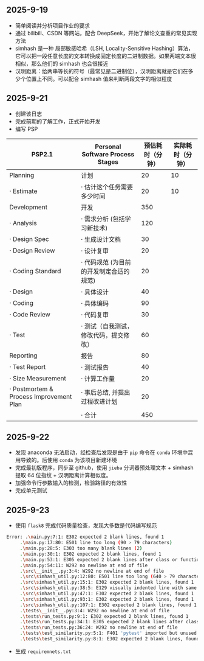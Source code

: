 ## 2025-9-19

- 简单阅读并分析项目作业的要求
- 通过 bilibili、CSDN 等网站，配合 DeepSeek，开始了解论文查重的常见实现方法
- simhash 是一种 局部敏感哈希（LSH, Locality-Sensitive Hashing）算法，它可以把一段任意长度的文本转换成固定长度的二进制数据。如果两端文本很相似，那么他们的 simhash 也会很接近
- 汉明距离：给两串等长的符号（最常见是二进制位），汉明距离就是它们在多少个位置上不同。可以配合 simhash 值来判断两段文字的相似程度

## 2025-9-21

- 创建该日志
- 完成前期的了解工作，正式开始开发
- 编写 PSP



| PSP2.1                                  | Personal Software Process Stages        | 预估耗时（分钟） | 实际耗时（分钟） |
| --------------------------------------- | --------------------------------------- | ---------------- | ---------------- |
| Planning                                | 计划                                    | 20               | 10               |
| · Estimate                              | · 估计这个任务需要多少时间              | 20               | 10               |
| Development                             | 开发                                    | 350              |                  |
| · Analysis                              | · 需求分析 (包括学习新技术)             | 120              |                  |
| · Design Spec                           | · 生成设计文档                          | 30               |                  |
| · Design Review                         | · 设计复审                              | 20               |                  |
| · Coding Standard                       | · 代码规范 (为目前的开发制定合适的规范) | 20               |                  |
| · Design                                | · 具体设计                              | 40               |                  |
| · Coding                                | · 具体编码                              | 90               |                  |
| · Code Review                           | · 代码复审                              | 30               |                  |
| · Test                                  | · 测试（自我测试，修改代码，提交修改）  | 60               |                  |
| Reporting                               | 报告                                    | 80               |                  |
| · Test Report                           | · 测试报告                              | 40               |                  |
| · Size Measurement                      | · 计算工作量                            | 20               |                  |
| · Postmortem & Process Improvement Plan | · 事后总结, 并提出过程改进计划          | 20               |                  |
|                                         | · 合计                                  | 450              |                  |

## 2025-9-22

- 发现 anaconda 无法启动，经检查后发现是由于 `pip` 命令在 `conda` 环境中混用导致的。后使用 `conda` 为该项目新建环境
- 完成最初版程序，同步至 github，使用 `jieba` 分词器预处理文本 + simhash 提取 64 位指纹 + 汉明距离计算相似度。
- 加强命令行参数输入的检测，检验路径的有效性
- 完成单元测试

## 2025-9-23

- 使用 `flask8` 完成代码质量检查，发现大多数是代码编写规范

```bash
Error: .\main.py:7:1: E302 expected 2 blank lines, found 1
     .\main.py:17:80: E501 line too long (90 > 79 characters)
     .\main.py:28:5: E303 too many blank lines (2)
     .\main.py:30:1: E302 expected 2 blank lines, found 1
     .\main.py:53:1: E305 expected 2 blank lines after class or function definition, found 1
     .\main.py:54:11: W292 no newline at end of file
     .\src\__init__.py:3:4: W292 no newline at end of file
     .\src\simhash_util.py:12:80: E501 line too long (640 > 79 characters)
     .\src\simhash_util.py:15:1: E302 expected 2 blank lines, found 1
     .\src\simhash_util.py:38:5: E129 visually indented line with same indent as next logical line    
     .\src\simhash_util.py:47:1: E302 expected 2 blank lines, found 1
     .\src\simhash_util.py:93:1: E302 expected 2 blank lines, found 1
     .\src\simhash_util.py:107:1: E302 expected 2 blank lines, found 1
     .\tests\__init__.py:3:4: W292 no newline at end of file
     .\tests\run_tests.py:9:1: E302 expected 2 blank lines, found 1
     .\tests\run_tests.py:34:1: E305 expected 2 blank lines after class or function definition, found 1
     .\tests\run_tests.py:36:24: W292 no newline at end of file
     .\tests\test_similarity.py:5:1: F401 'pytest' imported but unused
     .\tests\test_similarity.py:8:1: E302 expected 2 blank lines, found 1
```

- 生成 `requiremnets.txt`
